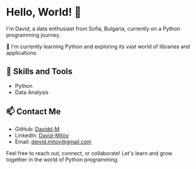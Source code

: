 # Hello, World! 👋

I'm David, a data enthusiast from Sofia, Bulgaria, currently on a Python programming journey. 

🌱 I'm currently learning Python and exploring its vast world of libraries and applications.

## 🔧 Skills and Tools

- Python
- Data Analysis

## 📫 Contact Me

- GitHub: [Davidd-M](https://github.com/Davidd-M)
- LinkedIn: [David-Mitov](https://www.linkedin.com/in/david-mitov/)
- Email: deivid.mitov@gmail.com

Feel free to reach out, connect, or collaborate! Let's learn and grow together in the world of Python programming.
